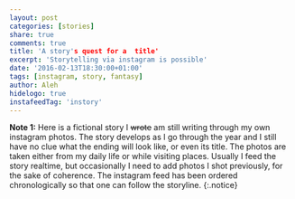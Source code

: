 ```yaml
---
layout: post
categories: [stories]
share: true
comments: true
title: 'A story's quest for a  title'
excerpt: 'Storytelling via instagram is possible'
date: '2016-02-13T18:30:00+01:00'
tags: [instagram, story, fantasy]
author: Aleh
hidelogo: true
instafeedTag: 'instory'
---
```

**Note 1:** Here is a fictional story I <s>wrote</s> am still writing through my own instagram photos. The story develops as I go through the year and I still have no clue what the ending will look like, or even its title. The photos are taken either from my daily life or while visiting places. Usually I feed the story realtime, but occasionally I need to add photos I shot previously, for the sake of coherence. The instagram feed has been ordered chronologically so that one can follow the storyline.
{:.notice}

<div id="instafeed"></div>